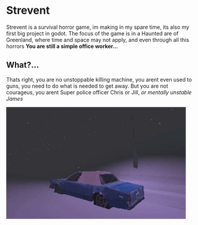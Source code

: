 # Strevent
Strevent is a survival horror game, im making in my spare time, its also my first big project in godot.
The focus of the game is in a Haunted are of Greenland, where time and space may not apply, and even through all this horrors
**You are still a simple office worker...**

## What?...
Thats right, you are no unstoppable killing machine, you arent even used to guns, you need to do what is needed to get away.
But you are not courageus, you arent Super police officer Chris or Jill,  *or mentally unstable James*

![](https://github.com/pudimVEVO/strevent/blob/main/videos/giphy.gif)
